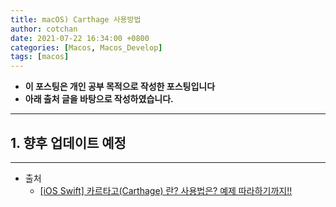 ```yaml
---
title: macOS) Carthage 사용방법
author: cotchan
date: 2021-07-22 16:34:00 +0800
categories: [Macos, Macos_Develop]
tags: [macos]   
---
```


+ **이 포스팅은 개인 공부 목적으로 작성한 포스팅입니다**
+ **아래 출처 글을 바탕으로 작성하였습니다.**

---

## 1. 향후 업데이트 예정

---

+ 출처
  + [[iOS Swift] 카르타고(Carthage) 란? 사용법은? 예제 따라하기까지!!](https://medium.com/@jang.wangsu/ios-swift-%EC%B9%B4%EB%A5%B4%ED%83%80%EA%B3%A0-carthage-%EB%9E%80-%EC%82%AC%EC%9A%A9%EB%B2%95%EC%9D%80-%EC%98%88%EC%A0%9C-%EB%94%B0%EB%9D%BC%ED%95%98%EA%B8%B0%EA%B9%8C%EC%A7%80-127e71fdd253)
